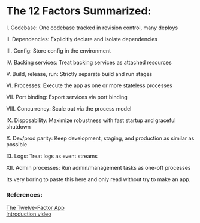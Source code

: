 # The 12 Factors Summarized:   

I. Codebase: One codebase tracked in revision control, many deploys  

II. Dependencies: Explicitly declare and isolate dependencies  

III. Config: Store config in the environment   

IV. Backing services: Treat backing services as attached resources  

V. Build, release, run: Strictly separate build and run stages   

VI. Processes: Execute the app as one or more stateless processes  

VII. Port binding: Export services via port binding  

VIII. Concurrency: Scale out via the process model  

IX. Disposability: Maximize robustness with fast startup and graceful shutdown  

X. Dev/prod parity: Keep development, staging, and production as similar as possible  

XI. Logs: Treat logs as event streams  

XII. Admin processes: Run admin/management tasks as one-off processes   


Its very boring to paste this here and only read without try to make an app.  

### References:  
[The Twelve-Factor App](https://12factor.net/)  
[Introduction video](https://www.youtube.com/watch?v=k14sK9yR3rs)

